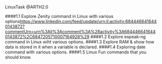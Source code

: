 LinuxTask @ARTH2.0

####1.1 Explore Zenity command in Linux with various options<https://www.linkedin.com/feed/update/urn:li:activity:6844466416440143872?commentUrn=urn%3Ali%3Acomment%3A%28activity%3A6844466416440143872%2C6847205710007164928%29>
####1.2 Explore espeak-ng command in Linux wiht various options.
####1.3 Explore RAM & show how data is stored in it when a variable is declared.
####1.4 Exploring date command with various options.
####1.5 Linux Fun commands that you should know.

